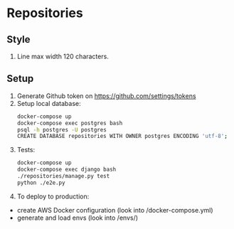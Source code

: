 # Repositories

## Style

1. Line max width 120 characters.

## Setup

1. Generate Github token on https://github.com/settings/tokens
2. Setup local database:
    ```bash
    docker-compose up
    docker-compose exec postgres bash
    psql -h postgres -U postgres
    CREATE DATABASE repositories WITH OWNER postgres ENCODING 'utf-8';
    ```
3. Tests:
    ```bash
    docker-compose up
    docker-compose exec django bash
    ./repositories/manage.py test
    python ./e2e.py
    ```
4. To deploy to production:
  * create AWS Docker configuration (look into /docker-compose.yml)
  * generate and load envs (look into /envs/)
